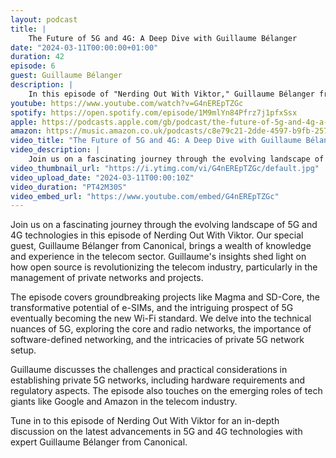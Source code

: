 ```yaml
---
layout: podcast
title: |
    The Future of 5G and 4G: A Deep Dive with Guillaume Bélanger
date: "2024-03-11T00:00:00+01:00"
duration: 42
episode: 6
guest: Guillaume Bélanger
description: |
    In this episode of "Nerding Out With Viktor," Guillaume Bélanger from Canonical explores the impact of open source on the telecom industry, the advancements in 5G and 4G technologies, the potential of e-SIMs, the role of software-defined networking, and the challenges and benefits of establishing private 5G networks.
youtube: https://www.youtube.com/watch?v=G4nEREpTZGc
spotify: https://open.spotify.com/episode/1M9mlYn84Pfrz7j1pfxSsx
apple: https://podcasts.apple.com/gb/podcast/the-future-of-5g-and-4g-a-deep-dive-with-guillaume-belanger/id1722663295?i=1000648700108
amazon: https://music.amazon.co.uk/podcasts/c8e79c21-2dde-4597-b9fb-257ecbc2bf29/episodes/96fec8f6-802a-45ef-9760-2c11c1e0556e/nerding-out-with-viktor-the-future-of-5g-and-4g-a-deep-dive-with-guillaume-belanger
video_title: "The Future of 5G and 4G: A Deep Dive with Guillaume Bélanger"
video_description: |
    Join us on a fascinating journey through the evolving landscape of 5G and 4G technologies in this episode of Nerding Out With Viktor. Our special guest, Guillaume Bélanger from @Canonical, brings a wealth of knowledge and experience in the telecom sector. Guillaume's insights shed light on how open source is revolutionizing the telecom industry, particularly in the management of private networks and projects.  The episode covers groundbreaking projects like Magma and SD-Core, the transformative potential of e-SIMs, and the intriguing prospect of 5G eventually becoming the new Wi-Fi standard. We delve into the technical nuances of 5G, exploring the core and radio networks, the importance of software-defined networking, and the intricacies of private 5G network setup.  Guillaume discusses the challenges and practical considerations in establishing private 5G networks, including hardware requirements and regulatory aspects. The episode also touches on the emerging roles of tech giants like Google and Amazon in the telecom industry.  Tune in to this episode of Nerding Out With Viktor for an in-depth discussion on the latest advancements in 5G and 4G technologies with expert Guillaume Bélanger from Canonical.
video_thumbnail_url: "https://i.ytimg.com/vi/G4nEREpTZGc/default.jpg"
video_upload_date: "2024-03-11T00:00:10Z"
video_duration: "PT42M30S"
video_embed_url: "https://www.youtube.com/embed/G4nEREpTZGc"
---
```


Join us on a fascinating journey through the evolving landscape of 5G and 4G technologies in this episode of Nerding Out With Viktor. Our special guest, Guillaume Bélanger from Canonical, brings a wealth of knowledge and experience in the telecom sector. Guillaume's insights shed light on how open source is revolutionizing the telecom industry, particularly in the management of private networks and projects.

The episode covers groundbreaking projects like Magma and SD-Core, the transformative potential of e-SIMs, and the intriguing prospect of 5G eventually becoming the new Wi-Fi standard. We delve into the technical nuances of 5G, exploring the core and radio networks, the importance of software-defined networking, and the intricacies of private 5G network setup.

Guillaume discusses the challenges and practical considerations in establishing private 5G networks, including hardware requirements and regulatory aspects. The episode also touches on the emerging roles of tech giants like Google and Amazon in the telecom industry.

Tune in to this episode of Nerding Out With Viktor for an in-depth discussion on the latest advancements in 5G and 4G technologies with expert Guillaume Bélanger from Canonical.